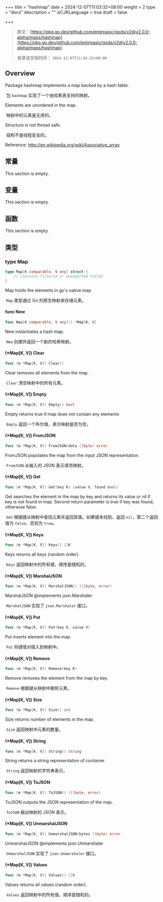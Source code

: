 +++
title = "hashmap"
date = 2024-12-07T11:03:32+08:00
weight = 2
type = "docs"
description = ""
isCJKLanguage = true
draft = false

+++

> 原文：[https://pkg.go.dev/github.com/emirpasic/gods/v2@v2.0.0-alpha/maps/hashmap](https://pkg.go.dev/github.com/emirpasic/gods/v2@v2.0.0-alpha/maps/hashmap)
>
> 收录该文档时间： `2024-12-07T11:03:32+08:00`

## Overview 

Package hashmap implements a map backed by a hash table.

​	包 `hashmap` 实现了一个由哈希表支持的映射。

Elements are unordered in the map.

​	映射中的元素是无序的。

Structure is not thread safe.

​	结构不是线程安全的。

Reference: http://en.wikipedia.org/wiki/Associative_array



## 常量

This section is empty.

## 变量 

This section is empty.

## 函数 

This section is empty.

## 类型 

### type Map 

``` go
type Map[K comparable, V any] struct {
	// contains filtered or unexported fields
}
```

Map holds the elements in go's native map

​	`Map` 类型通过 Go 的原生映射来存储元素。

#### func New 

``` go
func New[K comparable, V any]() *Map[K, V]
```

New instantiates a hash map.

​	`New` 创建并返回一个新的哈希映射。

#### (*Map[K, V]) Clear 

``` go
func (m *Map[K, V]) Clear()
```

Clear removes all elements from the map.

​	`Clear` 清空映射中的所有元素。

#### (*Map[K, V]) Empty 

``` go
func (m *Map[K, V]) Empty() bool
```

Empty returns true if map does not contain any elements

​	`Empty` 返回一个布尔值，表示映射是否为空。

#### (*Map[K, V]) FromJSON 

``` go
func (m *Map[K, V]) FromJSON(data []byte) error
```

FromJSON populates the map from the input JSON representation.

​	`FromJSON` 从输入的 JSON 表示填充映射。

#### (*Map[K, V]) Get 

``` go
func (m *Map[K, V]) Get(key K) (value V, found bool)
```

Get searches the element in the map by key and returns its value or nil if key is not found in map. Second return parameter is true if key was found, otherwise false.

​	`Get` 根据键从映射中查找元素并返回其值。如果键未找到，返回 `nil`，第二个返回值为 `false`，否则为 `true`。

#### (*Map[K, V]) Keys 

``` go
func (m *Map[K, V]) Keys() []K
```

Keys returns all keys (random order).

​	`Keys` 返回映射中的所有键，顺序是随机的。

#### (*Map[K, V]) MarshalJSON 

``` go
func (m *Map[K, V]) MarshalJSON() ([]byte, error)
```

MarshalJSON @implements json.Marshaler

​	`MarshalJSON` 实现了 `json.Marshaler` 接口。

#### (*Map[K, V]) Put 

``` go
func (m *Map[K, V]) Put(key K, value V)
```

Put inserts element into the map.

​	`Put` 将键值对插入到映射中。

#### (*Map[K, V]) Remove 

``` go
func (m *Map[K, V]) Remove(key K)
```

Remove removes the element from the map by key.

​	`Remove` 根据键从映射中删除元素。

#### (*Map[K, V]) Size 

``` go
func (m *Map[K, V]) Size() int
```

Size returns number of elements in the map.

​	`Size` 返回映射中元素的数量。

#### (*Map[K, V]) String 

``` go
func (m *Map[K, V]) String() string
```

String returns a string representation of container

​	`String` 返回映射的字符串表示。

#### (*Map[K, V]) ToJSON 

``` go
func (m *Map[K, V]) ToJSON() ([]byte, error)
```

ToJSON outputs the JSON representation of the map.

​	`ToJSON` 输出映射的 JSON 表示。

#### (*Map[K, V]) UnmarshalJSON 

``` go
func (m *Map[K, V]) UnmarshalJSON(bytes []byte) error
```

UnmarshalJSON @implements json.Unmarshaler

​	`UnmarshalJSON` 实现了 `json.Unmarshaler` 接口。

#### (*Map[K, V]) Values 

``` go
func (m *Map[K, V]) Values() []V
```

Values returns all values (random order).

​	`Values` 返回映射中的所有值，顺序是随机的。
